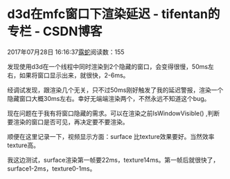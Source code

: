 # d3d在mfc窗口下渲染延迟 - tifentan的专栏 - CSDN博客

2017年07月28日 16:16:37[露蛇](https://me.csdn.net/tifentan)阅读数：155


发现使用d3d在一个线程中同时渲染到2个隐藏的窗口，会变得很慢，50ms左右，如果将窗口显示出来，就很快，2-6ms。

经调试发现，跟渲染几个无关，只不过50ms刚好触发了我的延迟警报，渲染一个隐藏窗口大概30ms左右。幸好无端端渲染两个，不然永远不知道这个bug。

现在问题在于我有将窗口隐藏的需求。可以在渲染之前IsWindowVisible() ,判断要渲染的窗口是否可见，再决定要不要渲染。

顺便在这里记录一下，视频显示方面：surface 比texture效果要好。当然效率texture高。

我这边测试，surface渲染第一帧要22ms，texture14ms。第一帧后就很快了，surface1-2ms，texture0-1ms。

